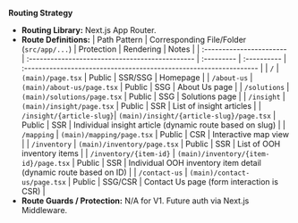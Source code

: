 **Routing Strategy**

  - **Routing Library:** Next.js App Router.
  - **Route Definitions:**
    | Path Pattern             | Corresponding File/Folder (`src/app/...`)       | Protection | Rendering   | Notes                                                              |
    | :----------------------- | :---------------------------------------------- | :--------- | :---------- | :----------------------------------------------------------------- |
    | `/`                      | `(main)/page.tsx`                               | Public     | SSR/SSG     | Homepage                                                           |
    | `/about-us`              | `(main)/about-us/page.tsx`                      | Public     | SSG         | About Us page                                                      |
    | `/solutions`             | `(main)/solutions/page.tsx`                     | Public     | SSG         | Solutions page                                                     |
    | `/insight`               | `(main)/insight/page.tsx`                       | Public     | SSR         | List of insight articles                                           |
    | `/insight/{article-slug}`| `(main)/insight/{article-slug}/page.tsx`        | Public     | SSR         | Individual insight article (dynamic route based on slug)           |
    | `/mapping`               | `(main)/mapping/page.tsx`                       | Public     | CSR         | Interactive map view                                               |
    | `/inventory`             | `(main)/inventory/page.tsx`                     | Public     | SSR         | List of OOH inventory items                                        |
    | `/inventory/{item-id}`   | `(main)/inventory/{item-id}/page.tsx`           | Public     | SSR         | Individual OOH inventory item detail (dynamic route based on ID) |
    | `/contact-us`            | `(main)/contact-us/page.tsx`                    | Public     | SSG/CSR     | Contact Us page (form interaction is CSR)                          |
  - **Route Guards / Protection:** N/A for V1. Future auth via Next.js Middleware. 